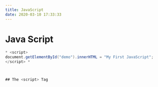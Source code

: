 ```yaml
---
title: JavaScript
date: 2020-03-10 17:33:33
---
```


# Java Script
 
```Java Script 
* <script>
document.getElementById("demo").innerHTML = "My First JavaScript";
</script> *



## The <script> Tag


